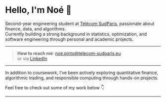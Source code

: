 # Hello, I'm Noé 👋

Second-year engineering student at [Télécom SudParis](https://www.telecom-sudparis.eu/en/), passionate about finance, data, and algorithms.  
Currently building a strong background in statistics, optimization, and software engineering through personal and academic projects.

<!-- Optional: Add a link to your CV -->
<!-- [My CV](https://example.com/cv.pdf) -->

---

>  **How to reach me**: [noe.pinto@telecom-sudparis.eu](mailto:noe.pinto@telecom-sudparis.eu)  
>  or via [LinkedIn](https://www.linkedin.com/in/noé-pinto-a6b952301/)

---

In addition to coursework, I’ve been actively exploring quantitative finance, algorithmic trading, and responsible computing through hands-on projects.

Feel free to check out some of my work below 👇

---

